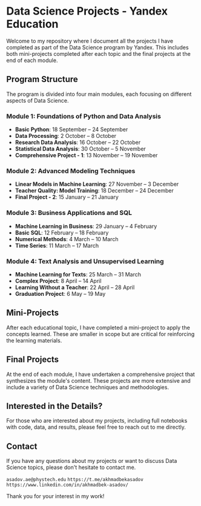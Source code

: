 # Data Science Projects - Yandex Education

Welcome to my repository where I document all the projects I have completed as part of the Data Science program by Yandex. This includes both mini-projects completed after each topic and the final projects at the end of each module.

## Program Structure

The program is divided into four main modules, each focusing on different aspects of Data Science.

### Module 1: Foundations of Python and Data Analysis
- **Basic Python**: 18 September – 24 September
- **Data Processing**: 2 October – 8 October
- **Research Data Analysis**: 16 October – 22 October
- **Statistical Data Analysis**: 30 October – 5 November
- **Comprehensive Project - 1**: 13 November – 19 November

### Module 2: Advanced Modeling Techniques
- **Linear Models in Machine Learning**: 27 November – 3 December
- **Teacher Quality: Model Training**: 18 December – 24 December
- **Final Project - 2**: 15 January – 21 January

### Module 3: Business Applications and SQL
- **Machine Learning in Business**: 29 January – 4 February
- **Basic SQL**: 12 February – 18 February
- **Numerical Methods**: 4 March – 10 March
- **Time Series**: 11 March – 17 March

### Module 4: Text Analysis and Unsupervised Learning
- **Machine Learning for Texts**: 25 March – 31 March
- **Complex Project**: 8 April – 14 April
- **Learning Without a Teacher**: 22 April – 28 April
- **Graduation Project**: 6 May – 19 May

## Mini-Projects

After each educational topic, I have completed a mini-project to apply the concepts learned. These are smaller in scope but are critical for reinforcing the learning materials.

## Final Projects

At the end of each module, I have undertaken a comprehensive project that synthesizes the module's content. These projects are more extensive and include a variety of Data Science techniques and methodologies.

## Interested in the Details?

For those who are interested about my projects, including full notebooks with code, data, and results, please feel free to reach out to me directly. 

## Contact

If you have any questions about my projects or want to discuss Data Science topics, please don't hesitate to contact me.

`asadov.ae@phystech.edu`
`https://t.me/akhmadbekasadov`
`https://www.linkedin.com/in/akhmadbek-asadov/`

Thank you for your interest in my work!
